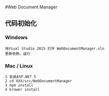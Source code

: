 #Web Document Manager

## 代码初始化

### Windows
```
用Viual Studio 2015 打开 WebDocumentManager.sln
更新依赖，运行
```

### Mac / Linux
```
1 安装ASP.NET 5
2 cd XXX/src/WebDocumentManager
3 npm install
4 brower install
```
